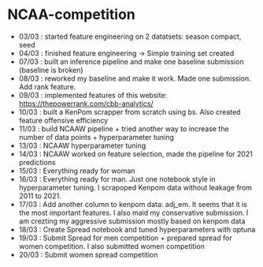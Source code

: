 # NCAA-competition

* 03/03 : started feature engineering on 2 datatsets: season compact, seed 
* 04/03 : finished feature engineering -> Simple training set created
* 07/03 : built an inference pipeline and make one baseline submission (baseline is broken)
* 08/03 : reworked my baseline and make it work. Made one submission. Add rank feature.
* 09/03 : implemented features of this website: https://thepowerrank.com/cbb-analytics/
* 10/03 : built a KenPom scrapper from scratch using bs. Also created feature offensive efficiency
* 11/03 : build NCAAW pipeline + tried another way to increase the number of data points + hyperparameter tuning
* 13/03 : NCAAW hyperparameter tuning
* 14/03 : NCAAW worked on feature selection, made the pipeline for 2021 predictions
* 15/03 : Everything ready for woman
* 16/03 : Everything ready for man. Just one notebook style in hyperparameter tuning. I scrapoped Kenpom data without leakage from 2011 to 2021.
* 17/03 : Add another column to kenpom data: adj_em. It seems that it is the most important features. I also maid my conservative submission. I am crezting my aggressive submission mostly based on kenpom data
* 18/03 : Create Spread notebook and tuned hyperparameters with optuna
* 19/03 : Submit Spread for men competition + prepared spread for women competition. I also submitted women competition
* 20/03 : Submit women spread competition







